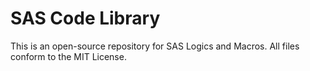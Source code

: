 # SAS Code Library
This is an open-source repository for SAS Logics and Macros.
All files conform to the MIT License.
